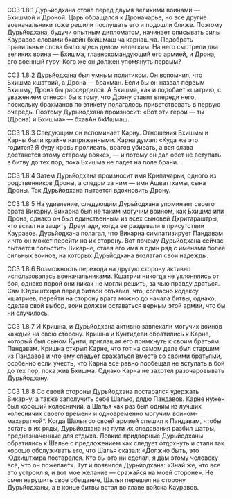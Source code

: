 ССЗ 1.8:1	Дурьйодхана стоял перед двумя великими воинами — Бхишмой и Дроной. Царь обращался к Дроначарье, но все другие военачальники тоже решили послушать его и подошли ближе. Поэтому Дурьйодхана, будучи опытным дипломатом, начинает описывать силы Кауравов словами бхавйн бхйшмаш ча карнаш ча. Подобрать правильные слова было здесь делом нелегким. На него смотрели два великих воина — Бхишма, главнокомандующий его армией, и Дрона, его военный гуру. Кого же он должен упомянуть первым?

ССЗ 1.8:2	Дурьйодхана был умным политиком. Он вспомнил, что Бхишма кшатрий, а Дрона — брахман. Если бы он назвал первым Бхишму, Дрона бы рассердился. А Бхишма, как и подобает кшатрию, с уважением отнесся бы к тому, что Дрону ставят впереди него, поскольку брахманов по этикету полагалось приветствовать в первую очередь. Поэтому Дурьйодхана произносит: «Вот эти герои — ты (Дрона) и Бхишма» — бхавАн бхИшмаш.

ССЗ 1.8:3	Следующим он вспоминает Карну. Отношения Бхишмы и Карны были крайне напряженными. Карна думал: «Куда же это годится? Я буду кровь проливать, врагов убивать, а вся слава достанется этому старому вояке», — и потому он дал обет не вступать в битву до тех пор, пока Бхишма не падет на поле брани.

ССЗ 1.8:4	Затем Дурьйодхана произносит имя Крипачарьи, одного из родственников Дроны, а следом за ним — имя Ашваттхамы, сына Дроны. Так Дурьйодхана пытается вдохновить Дрону.

ССЗ 1.8:5	На удивление, следующим Дурьйодхана упоминает своего брата Викарну. Викарна был не таким могучим воином, как Бхишма или Дрона, однако он был единственным из всех сыновей Дхритараштры, кто встал на защиту Драупади, когда ее раздевали в присутствии Кауравов. Дурьйодхана полагал, что Викарна симпатизирует Пандавам и что он может перейти на их сторону. Вот почему Дурьйодхана сейчас пытается польстить Викарне, ставя его имя в один ряд с именами более сильных воинов, на которых Дурьйодхана возлагал свои надежды.

ССЗ 1.8:6	Возможность перехода на другую сторону активно использовалась военачальниками. Кшатрии никогда не уклонялись от боя, однако порой они никак не могли решить, за чью правду драться. Сам Юдхиштхира перед битвой объявил, что, согласно кодексу кшатриев, перейти на сторону врага можно до начала битвы, однако, сделав свой выбор, воин должен оставаться верным этой армии, что бы ни случилось.

ССЗ 1.8:7	И Кришна, и Дурьйодхана активно завлекали могучих воинов каждый на свою сторону. Кришна и Кунтидеви обратились к Карне, который был сыном Кунти, приглашая его примкнуть к своим братьям Пандавам. Кришна открыл Карне, что тот на самом деле был старшим из Пандавов и что ему следует сражаться вместе со своими братьями, особенно если учесть, что Карна все равно пообещал не вступать в бой до тех пор, пока жив Бхишма. Однако Карна не захотел разочаровывать Дурьйодхану.

ССЗ 1.8:8	Со своей стороны Дурьйодхана постарался удержать Викарну, а также заполучить себе Шалью, дядю Пандавов. Карне нужен был хороший колесничий, а Шалья как раз был одним из лучших колесничих своего времени и одновременно могучим воином-махаратхой\*. Когда Шалья со своей армией спешил к Пандавам, чтобы встать в их ряды, Дурьйодхана на пути их следования разбил шатры, предназначенные для отдыха. Ловкие придворные Дурьйодханы обратились к Шалье с предложением как следует отдохнуть и стали так хорошо обслуживать его, что Шалья сказал: «Должно быть, это Юдхиштхира постарался. Кто бы это ни сделал, я дам этому человеку всё, что он пожелает». Тут и появился Дурьйодхана: «Знай же, что все это устроил я, и вот мое желание — сражайся на моей стороне». Не смея нарушить свое обещание, Шалья перешел на сторону Дурьйодханы, а в конце битвы встал во главе войска Кауравов.